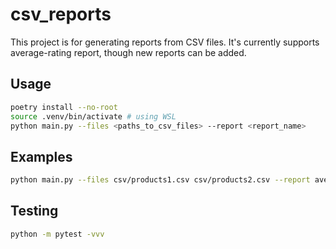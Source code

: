 # csv_reports

This project is for generating reports from CSV files.
It's currently supports average-rating report, though new reports can be added.

## Usage

```bash
poetry install --no-root
source .venv/bin/activate # using WSL
python main.py --files <paths_to_csv_files> --report <report_name>
```

## Examples

```bash
python main.py --files csv/products1.csv csv/products2.csv --report average-rating
```

## Testing

```bash
python -m pytest -vvv
```
